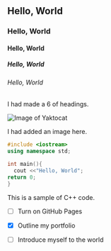 # 

## Hello, World
### Hello, World
#### Hello, World
##### Hello, World
###### Hello, World



I had made a 6 of headings.





![Image of Yaktocat](https://octodex.github.com/images/yaktocat.png)

I had added an image here.

``` C++
#include <iostream>
using namespace std;

int main(){
  cout <<"Hello, World";
return 0;
}
```

This is a sample of C++ code.



- [ ] Turn on GitHub Pages
- [x] Outline my portfolio
- [ ] Introduce myself to the world

